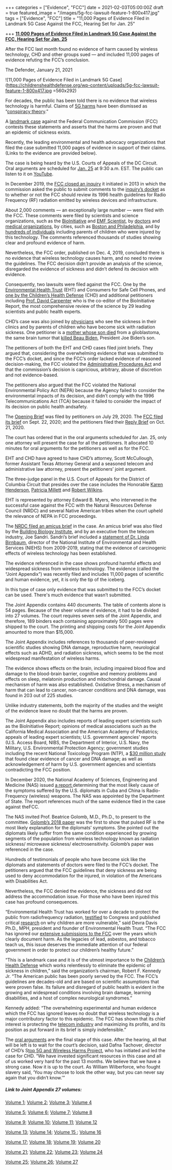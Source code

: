 +++
categories = ["Evidence", "FCC"]
date = 2021-02-03T05:00:00Z
draft = true
featured_image = "/images/5g-fcc-lawsuit-feature-1-800x417.jpg"
tags = ["Evidence", "FCC"]
title = "11,000 Pages of Evidence Filed in Landmark 5G Case Against the FCC, Hearing Set for Jan. 25"

+++
[**11,000 Pages of Evidence Filed in Landmark 5G Case Against the FCC, Hearing Set for Jan. 25**](http://bit.ly/EHTvFCChearing)

After the FCC last month found no evidence of harm caused by wireless technology, CHD and other groups sued — and included 11,000 pages of evidence refuting the FCC’s conclusion.

The Defender, January 21, 2021

![11,000 Pages of Evidence Filed in Landmark 5G Case](https://childrenshealthdefense.org/wp-content/uploads/5g-fcc-lawsuit-feature-1-800x417.jpg =560x292)

For decades, the public has been told there is no evidence that wireless technology is harmful. Claims of [5G harms](https://childrenshealthdefense.org/news/the-dangers-of-5g-to-childrens-health/) have been dismissed as “[conspiracy theory](https://childrenshealthdefense.org/child-health-topics/known-culprit/electromagnetic/whose-conspiracy-is-it-mr-johnson-childrens-health-defenses-response-to-fcc-general-counsels-op-ed-in-the-washington-post/).”

A [landmark case](https://childrenshealthdefense.org/wp-content/uploads/Corrected-Brief-and-Hyperlinks-Table-Postable-pdf-A1.pdf) against the Federal Communication Commission (FCC) contests these statements and asserts that the harms are proven and that an epidemic of sickness exists.

Recently, the leading environmental and health advocacy organizations that filed the case submitted 11,000 pages of evidence in support of their claims. (Links to the evidence are provided below).

The case is being heard by the U.S. Courts of Appeals of the DC Circuit. Oral arguments are scheduled for [Jan. 25](https://l.facebook.com/l.php?u=https%3A%2F%2Fchildrenshealthdefense.org%2Fdefender%2Fchd-day-in-court-case-against-fcc%2F%3Futm_source%3Dsalsa%26eType%3DEmailBlastContent%26eId%3D0cb081a7-64ba-4eeb-97b2-a70486bd965b%26fbclid%3DIwAR2Dp2uZ8g0xlJv5XVzh1mTSRAdu4eQTMwWlSJJiNwovMDl9wYv6UL1eakY&h=AT1xfrb2XpJVVu1Pb_cp2wHYHVBaT8mVY5aAYQvjg1Q1aNMIE7vWjqfJvLYgMGD__j6qDCz11qrMiH0O-IL28dm4C80DictdqTgUnbSnBTjmSTT9lVuHK5lfzG6oCkn3_WT6eAMp5weK4TD2rOk&__tn__=H-R&c\[0\]=AT0HQKuzJJ5H6pXfFbfmJjfHm7GT5jeWojvLB--daWitb8cjkS_keYqXrDtUIlqCFvMshpKPVyt4zPYJQeLNdJ2MMTpD9U57LAOGp405c-2hV1PdBr0KcBixJJ95AiMU72JgY0KJeoczpVTKbZaIbULqDg) at 9:30 a.m. EST. The public can listen to it on [YouTube](https://www.youtube.com/c/USCourtsCADC/featured).

In December 2019, the [FCC closed an inquiry](https://docs.fcc.gov/public/attachments/FCC-19-126A1.pdf) it initiated in 2013 in which the commission asked the public to submit comments to the [inquiry’s docket](https://www.fcc.gov/ecfs/search/filings?proceedings_name=13-84&sort=date_disseminated,DESC) as to whether or not the FCC should review its 1996 health guidelines for Radio Frequency (RF) radiation emitted by wireless devices and infrastructure.

About 2,000 comments — an exceptionally large number — were filed with the FCC. These comments were filed by scientists and science organizations, such as the [BioInitiative](https://bioinitiative.org/) and [EMF Scientist](https://emfscientist.org/), by [doctors](https://ecfsapi.fcc.gov/file/10709642227609/paul-dart-md-lead-author-report-to-eweb-june-2013.pdf) and [medical organizations](https://ecfsapi.fcc.gov/file/10709642227609/AAP%20to%20the%20FCC.pdf), by cities, such as [Boston and Philadelphia](https://ecfsapi.fcc.gov/file/109281319517547/13-Attachment%2013%20-%20Cities%20Boston%20Philadelphia%20ADA%20violated%20by%20wireless.pdf), and by [hundreds of individuals](https://ecfsapi.fcc.gov/file/7520940550.pdf) including parents of children who were injured by this technology. The comments referenced thousands of studies showing clear and profound evidence of harm.

Nevertheless, the FCC order, published on Dec. 4, 2019, concluded there is no evidence that wireless technology causes harm, and no need to review the guidelines. The FCC decision didn’t provide an analysis of the science, disregarded the evidence of sickness and didn’t defend its decision with evidence.

Consequently, two lawsuits were filed against the FCC. One by the [Environmental Health Trust](http://ehtrust.org/) (EHT) and Consumers for Safe Cell Phones, and [one by the Children’s Health Defense](https://childrenshealthdefense.org/wp-content/uploads/02-02-2020-CHD-v.-FCC-Petition-for-Review-For-Public.pdf) (CHD) and additional petitioners including [Prof. David Carpenter](https://ecfsapi.fcc.gov/file/7520957942.pdf) who is the co-editor of the BioInitiative Report, the most comprehensive review of the science by 29 leading scientists and public health experts.

CHD’s case was also joined by [physicians](https://childrenshealthdefense.org/wp-content/uploads/Affidavit_of_Dr._Paul_Dart_MD-1.pdf) who see the sickness in their clinics and by parents of children who have become sick with radiation sickness. One petitioner is a [mother whose son died](https://childrenshealthdefense.org/wp-content/uploads/Affidavit_of_Virginia_Farver-1.pdf) from a glioblastoma, the same brain tumor that [killed Beau Biden](https://www.dmlawfirm.com/cell-phone-killed-biden/), President Joe Biden’s son.

The petitioners of both the EHT and CHD cases filed joint briefs. They argued that, considering the overwhelming evidence that was submitted to the FCC’s docket, and since the FCC’s order lacked evidence of reasoned decision-making, the FCC violated the [Administrative Procedures Act](https://childrenshealthdefense.org/press-release/response-brief-filed-in-landmark-case-against-fcc-on-5g-and-wireless-health-impacts/) and that the commission’s decision is capricious, arbitrary, abuse of discretion and not evidence-based.

The petitioners also argued that the FCC violated the National Environmental Policy Act (NEPA) because the Agency failed to consider the environmental impacts of its decision, and didn’t comply with the 1996 Telecommunications Act (TCA) because it failed to consider the impact of its decision on public health andsafety.  
  
The [Opening Brief](https://childrenshealthdefense.org/wp-content/uploads/Corrected-Brief-and-Hyperlinks-Table-Postable-pdf-A1.pdf) was filed by petitioners on July 29, 2020. The [FCC filed its brief](https://childrenshealthdefense.org/wp-content/uploads/fcc-response-brief-9-22-20.pdf) on Sept. 22, 2020; and the petitioners filed their [Reply Brief](https://childrenshealthdefense.org/wp-content/uploads/pacer-joint-reply-brief-10-19-20.pdf) on Oct. 21, 2020.

The court has ordered that in the oral arguments scheduled for Jan. 25, only one attorney will present the case for all the petitioners. It allocated 10 minutes for oral arguments for the petitioners as well as for the FCC.

EHT and CHD have agreed to have CHD’s attorney, Scott McCullough, former Assistant Texas Attorney General and a seasoned telecom and administrative law attorney, present the petitioners’ joint argument.

The three-judge panel in the U.S. Court of Appeals for the District of Columbia Circuit that presides over the case includes the Honorable [Karen Henderson](https://en.wikipedia.org/wiki/Karen_L._Henderson), [Patricia Millett](https://en.wikipedia.org/wiki/Patricia_Millett) and [Robert Wilkins](https://en.wikipedia.org/wiki/Robert_L._Wilkins).

EHT is represented by attorney Edward B. Myers, who intervened in the successful case against the FCC with the Natural Resources Defense Council (NRDC) and several Native American tribes when the court upheld the relevance of NEPA in FCC proceedings.

The [NRDC filed an amicus brief](https://childrenshealthdefense.org/wp-content/uploads/nrdc-amicus-8-5-20.pdf) in the case. An amicus brief was also filed by the [Building Biology Institute](https://childrenshealthdefense.org/wp-content/uploads/PACER-BBI-Amicus-8-5-20.pdf), and by an executive from the telecom industry, Joe Sandri. Sandri’s brief included a [statement of Dr. Linda Birnbaum](https://childrenshealthdefense.org/wp-content/uploads/sandri-birnbaum-amicus-motion-and-brief-correct-final-8-6-2020.pdf), director of the National Institute of Environmental and Health Services (NIEHS) from 2009-2019, stating that the evidence of carcinogenic effects of wireless technology has been established.

The evidence referenced in the case shows profound harmful effects and widespread sickness from wireless technology. The evidence (called the “Joint Appendix”) was recently filed and includes 11,000 pages of scientific and human evidence, yet, it is only the tip of the iceberg.

In this type of case only evidence that was submitted to the FCC’s docket can be used. There's much evidence that wasn’t submitted.

The Joint Appendix contains 440 documents. The table of contents alone is 54 pages. Because of the sheer volume of evidence, it had to be divided into 27 volumes. The court requires seven sets of the Joint Appendix, and therefore, 189 binders each containing approximately 500 pages were shipped to the court. The printing and shipping costs for the Joint Appendix amounted to more than $15,000.

The Joint Appendix includes references to thousands of peer-reviewed scientific studies showing DNA damage, reproductive harm, neurological effects such as ADHD, and radiation sickness, which seems to be the most widespread manifestation of wireless harms.

The evidence shows effects on the brain, including impaired blood flow and damage to the blood-brain barrier, cognitive and memory problems and effects on sleep, melatonin production and mitochondrial damage. Causal mechanism of harm was also established. Oxidative Stress, a mechanism of harm that can lead to cancer, non-cancer conditions and DNA damage, was found in 203 out of 225 studies.

Unlike industry statements, both the majority of the studies and the weight of the evidence leave no doubt that the harms are proven.

The Joint Appendix also includes reports of leading expert scientists such as the BioInitiative Report; opinions of medical associations such as the California Medical Association and the American Academy of Pediatrics; appeals of leading expert scientists; U.S. government agencies’ reports (U.S. Access Board, NIBS, the Department of Interior, U.S. Navy, the Military, U.S. Environmental Protection Agency; government studies including the recent National Toxicology Program (NTP), a [$30 million study](https://ntp.niehs.nih.gov/whatwestudy/topics/cellphones/index.html) that found clear evidence of cancer and DNA damage; as well as acknowledgement of harm by U.S. government agencies and scientists contradicting the FCC position.

In December 2020, the National Academy of Sciences, Engineering and Medicine (NAS) issued [a report ](https://childrenshealthdefense.org/defender/havana-syndrome-more-research-health-impact-5g/)determining that the most likely cause of the symptoms suffered by the U.S. diplomats in Cuba and China is Radio-Frequency (wireless) weapons. The NAS was appointed by the Department of State. The report references much of the same evidence filed in the case against theFCC.  
  
The NAS invited Prof. Beatrice Golomb, M.D., Ph.D., to present to the committee. [Golomb’s 2018 paper](https://static1.squarespace.com/static/58fa27103e00bed09c8eac2c/t/5b7f95930e2e7262c9be0455/1535088022263/Cuba+2018-08-23c+-NEJM.pdf) was the first to show that pulsed RF is the most likely explanation for the diplomats’ symptoms. She pointed out the diplomats likely suffer from the same condition experienced by growing segments of the population from wireless technology known as radiation sickness/ microwave sickness/ electrosensitivity. Golomb’s paper was referenced in the case.

Hundreds of testimonials of people who have become sick like the diplomats and statements of doctors were filed to the FCC’s docket. The petitioners argued that the FCC guidelines that deny sickness are being used to deny accommodation for the injured, in violation of the Americans with Disabilities Act.

Nevertheless, the FCC denied the evidence, the sickness and did not address the accommodation issue. For those who have been injured this case has profound consequences.

“Environmental Health Trust has worked for over a decade to protect the public from radiofrequency radiation, [testified](https://ehtrust.org/policy/congressional-hearings/) to Congress and published critical [research](https://ehtrust.org/science/recent-scientific-publications-by-the-eht-scientific-team/) on why children are more vulnerable,” said Devra Davis Ph.D., MPH, president and founder of Environmental Health Trust. “The FCC has ignored our [extensive submissions to the FCC](https://www.fcc.gov/ecfs/search/filings?proceedings_name=13-84&q=filers.name:(*Environmental%20Health%20Trust*)&sort=date_disseminated,DESC) over the years which clearly document harm. As the legacies of lead, asbestos, and tobacco teach us, this issue deserves the immediate attention of our federal government in order to protect our children’s healthy future.”

“This is a landmark case and it is of the utmost importance to the [Children’s Health Defense](https://childrenshealthdefense.org/) which works relentlessly to eliminate the epidemic of sickness in children,” said the organization’s chairman, Robert F. Kennedy Jr. “The American public has been poorly served by the FCC. The FCC’s guidelines are decades-old and are based on scientific assumptions that were proven false. Its failure and disregard of public health is evident in the growing and widespread conditions involving brain damage, learning disabilities, and a host of complex neurological syndromes.”

Kennedy added: “The overwhelming experimental and human evidence which the FCC has ignored leaves no doubt that wireless technology is a major contributory factor to this epidemic. The FCC has shown that its chief interest is protecting the [telecom industry](https://childrenshealthdefense.org/defender_category/big-tech/) and maximizing its profits, and its position as put forward in its brief is simply indefensible.”

The [oral arguments](https://childrenshealthdefense.org/defender/chd-day-in-court-case-against-fcc/?utm_source=salsa&eType=EmailBlastContent&eId=0cb081a7-64ba-4eeb-97b2-a70486bd965b&fbclid=IwAR3Q-tkPXrtluIsRcm5Xa_xfj9NiFGp0dkvdKuq_parwxVq0is5dybtUPtY) are the final stage of this case. After the hearing, all that will be left is to wait for the court’s decision, said Dafna Tachover, director of CHD’s S[top 5G and Wireless Harms Project](https://childrenshealthdefense.org/defender/havana-syndrome-palm-coast-5g/), who has initiated and led the case for CHD. “We have invested significant resources in this case and all of us worked very hard for the past 13 months. We believe that we have a strong case. Now it is up to the court. As William Wilberforce, who fought slavery said, ‘You may choose to look the other way, but you can never say again that you didn’t know.’”

##### Link to Joint Appendix 27 volumes:

[Volume 1](https://childrenshealthdefense.org/wp-content/uploads/Volume-1.pdf); [Volume 2](https://childrenshealthdefense.org/wp-content/uploads/Volume-2.pdf); [Volume 3](https://childrenshealthdefense.org/wp-content/uploads/Volume-3.pdf); [Volume 4](https://childrenshealthdefense.org/wp-content/uploads/Volume-4.pdf)

[Volume 5](https://childrenshealthdefense.org/wp-content/uploads/Volume-5.pdf); [Volume 6](https://childrenshealthdefense.org/wp-content/uploads/Volume-6.pdf); [Volume 7](https://childrenshealthdefense.org/wp-content/uploads/Volume-7.pdf); [Volume 8](https://childrenshealthdefense.org/wp-content/uploads/Volume-8.pdf)

[Volume 9](https://childrenshealthdefense.org/wp-content/uploads/Volume-9.pdf); [Volume 10](https://childrenshealthdefense.org/wp-content/uploads/Volume-10.pdf); [Volume 11](https://childrenshealthdefense.org/wp-content/uploads/Volume-11.pdf); [Volume 12](https://childrenshealthdefense.org/wp-content/uploads/Volume-12.pdf)

[Volume 13](https://childrenshealthdefense.org/wp-content/uploads/Volume-13.pdf); [Volume 14](https://childrenshealthdefense.org/wp-content/uploads/Volume-14.pdf); [Volume 15 ](https://childrenshealthdefense.org/wp-content/uploads/Volume-15.pdf); [Volume 16](https://childrenshealthdefense.org/wp-content/uploads/Volume-16.pdf)

[Volume 17](https://childrenshealthdefense.org/wp-content/uploads/Volume-17.pdf); [Volume 18](https://childrenshealthdefense.org/wp-content/uploads/Volume-18.pdf); [Volume 19](https://childrenshealthdefense.org/wp-content/uploads/Volume-19.pdf); [Volume 20](https://childrenshealthdefense.org/wp-content/uploads/Volume-20.pdf)

[Volume 21](https://childrenshealthdefense.org/wp-content/uploads/Volume-21.pdf); [Volume 22](https://childrenshealthdefense.org/wp-content/uploads/Volume-22.pdf); [Volume 23](https://childrenshealthdefense.org/wp-content/uploads/Volume-23.pdf); [Volume 24](https://childrenshealthdefense.org/wp-content/uploads/Volume-24.pdf)

[Volume 25](https://childrenshealthdefense.org/wp-content/uploads/Volume-25.pdf); [Volume 26](https://childrenshealthdefense.org/wp-content/uploads/Volume-26.pdf); [Volume 27](https://childrenshealthdefense.org/wp-content/uploads/Volume-27.pdf)